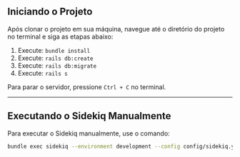 ## Iniciando o Projeto

Após clonar o projeto em sua máquina, navegue até o diretório do projeto no terminal e siga as etapas abaixo:

1. Execute: `bundle install`
2. Execute: `rails db:create`
3. Execute: `rails db:migrate`
4. Execute: `rails s`

Para parar o servidor, pressione `Ctrl + C` no terminal.

---

## Executando o Sidekiq Manualmente

Para executar o Sidekiq manualmente, use o comando:

```bash
bundle exec sidekiq --environment development --config config/sidekiq.yml
